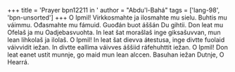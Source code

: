 +++
title = 'Prayer bpn12211 in '
author = "Abdu'l-Bahá"
tags = ['lang-98', 'bpn-unsorted']
+++
O Ipmil! Virkkosmahte ja ilosmahte mu sielu. Buhtis mu váimmu. Ođasmahte mu fámuid. Guođán buot áššán Du gihtii. Don leat mu Ofelaš ja mu Oadjebasvuohta. In leat šat morašlaš inge giksašuvvan, mun lean lihkolaš ja ilolaš. O Ipmil! In leat šat dievva áŧestusa, inge divtte fuolaid váivvidit iežan. In divtte eallima váivves áššiid ráfehuhttit iežan. O Ipmil! Don leat eanet ustit munnje, go maid mun lean alccen. Basuhan iežan Dutnje, O Hearrá.
